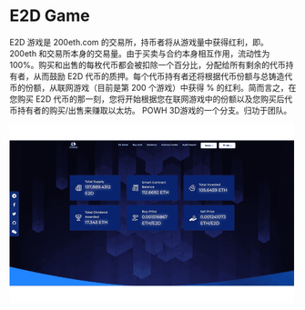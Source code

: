 # E2D Game

E2D 游戏是 200eth.com 的交易所，持币者将从游戏量中获得红利，即。 200eth 和交易所本身的交易量。由于买卖与合约本身相互作用，流动性为 100%。购买和出售的每枚代币都会被扣除一个百分比，分配给所有剩余的代币持有者，从而鼓励 E2D 代币的质押。每个代币持有者还将根据代币份额与总铸造代币的份额，从联网游戏（目前是第 200 个游戏）中获得 % 的红利。简而言之，在您购买 E2D 代币的那一刻，您将开始根据您在联网游戏中的份额以及您购买后代币持有者的购买/出售来赚取以太坊。 POWH 3D游戏的一个分支。归功于团队。

![e2dgame-dapp-high-risk-eth-image1-500x315_fc07d616df748d27a3eb526581cb3f32](e2dgame-dapp-high-risk-eth-image1-500x315_fc07d616df748d27a3eb526581cb3f32.png)
